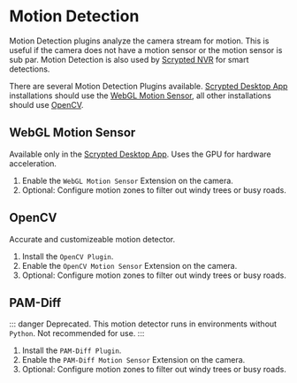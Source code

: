 # Motion Detection

Motion Detection plugins analyze the camera stream for motion. This is useful if the camera does not have a motion sensor or the motion sensor is sub par. Motion Detection is also used by [Scrypted NVR](/scrypted-nvr/) for smart detections.

There are several Motion Detection Plugins available. [Scrypted Desktop App](/desktop-application) installations should use the [WebGL Motion Sensor](#webgl-motion-sensor), all other installations should use [OpenCV](#opencv).

## WebGL Motion Sensor

Available only in the [Scrypted Desktop App](/desktop-application). Uses the GPU for hardware acceleration.

1. Enable the `WebGL Motion Sensor` Extension on the camera.
2. Optional: Configure motion zones to filter out windy trees or busy roads.

## OpenCV

Accurate and customizeable motion detector.

1. Install the `OpenCV Plugin`.
2. Enable the `OpenCV Motion Sensor` Extension on the camera.
3. Optional: Configure motion zones to filter out windy trees or busy roads.

## PAM-Diff

::: danger
Deprecated. This motion detector runs in environments without `Python`. Not recommended for use.
:::

1. Install the `PAM-Diff Plugin`.
2. Enable the `PAM-Diff Motion Sensor` Extension on the camera.
3. Optional: Configure motion zones to filter out windy trees or busy roads.
